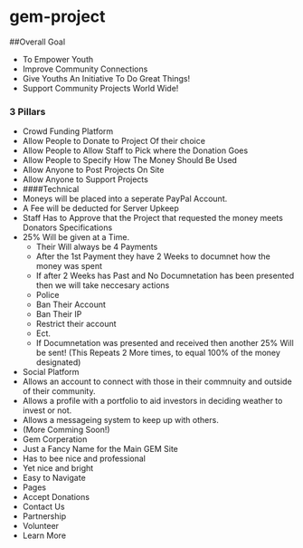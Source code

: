 # gem-project
##Overall Goal
- To Empower Youth
- Improve Community Connections
- Give Youths An Initiative To Do Great Things!
- Support Community Projects World Wide!

### 3 Pillars
- Crowd Funding Platform
 - Allow People to Donate to Project Of their choice
 - Allow People to Allow Staff to Pick where the Donation Goes
 - Allow People to Specify How The Money Should Be Used
 - Allow Anyone to Post Projects On Site
 - Allow Anyone to Support Projects
 - ####Technical
  - Moneys will be placed into a seperate PayPal Account.
  - A Fee will be deducted for Server Upkeep
  - Staff Has to Approve that the Project that requested the money meets Donators Specifications
  - 25% Will be given at a Time.
  	- Their Will always be 4 Payments
	- After the 1st Payment they have 2 Weeks to documnet how the money was spent
	- If after 2 Weeks has Past and No Documnetation has been presented then we will take neccesary actions
     - Police
	 - Ban Their Account
	 - Ban Their IP
	 - Restrict their account
	 - Ect.
	- If Documnetation was presented and received then another 25% Will be sent! (This Repeats 2 More times, to equal 100% of the money designated)
- Social Platform
 - Allows an account to connect with those in their commnuity and outside of their community.
 - Allows a profile with a portfolio to aid investors in deciding weather to invest or not.
 - Allows a messageing system to keep up with others.
 - (More Comming Soon!)
- Gem Corperation 
 - Just a Fancy Name for the Main GEM Site
 - Has to bee nice and professional
 - Yet nice and bright
 - Easy to Navigate
 - Pages
  - Accept Donations
  - Contact Us
  - Partnership
  - Volunteer
  - Learn More
